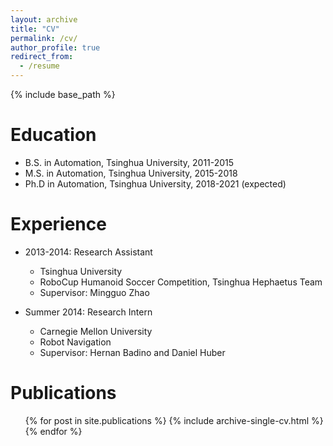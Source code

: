 ```yaml
---
layout: archive
title: "CV"
permalink: /cv/
author_profile: true
redirect_from:
  - /resume
---
```


{% include base_path %}

Education
======
* B.S. in Automation, Tsinghua University, 2011-2015
* M.S. in Automation, Tsinghua University, 2015-2018
* Ph.D in Automation, Tsinghua University, 2018-2021 (expected)

Experience
======
* 2013-2014: Research Assistant
  * Tsinghua University
  * RoboCup Humanoid Soccer Competition, Tsinghua Hephaetus Team
  * Supervisor: Mingguo Zhao

* Summer 2014: Research Intern
  * Carnegie Mellon University
  * Robot Navigation
  * Supervisor: Hernan Badino and Daniel Huber

Publications
======
  <ul>{% for post in site.publications %}
    {% include archive-single-cv.html %}
  {% endfor %}</ul>
